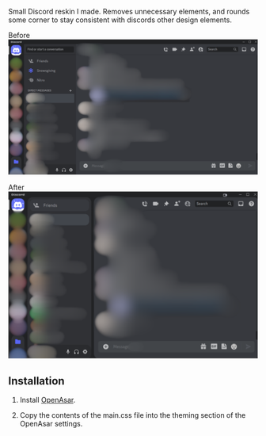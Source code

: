 Small Discord reskin I made. Removes unnecessary elements, and rounds some corner to stay consistent with discords other design elements.

Before
![before](images/before.png)

After
![after](images/after.png)

## Installation
1. Install [OpenAsar](https://openasar.dev/).

2. Copy the contents of the main.css file into the theming section of the OpenAsar settings.

